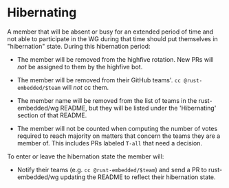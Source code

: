 # Hibernating

A member that will be absent or busy for an extended period of time and not able
to participate in the WG during that time should put themselves in "hibernation"
state. During this hibernation period:

- The member will be removed from the highfive rotation. New PRs will *not* be
  assigned to them by the highfive bot.

- The member will be removed from their GitHub teams'. `cc @rust-embedded/$team`
  will *not* cc them.

- The member name will be removed from the list of teams in the rust-embedded/wg
  README, but they will be listed under the 'Hibernating' section of that
  README.

- The member will not be counted when computing the number of votes required to
  reach majority on matters that concern the teams they are a member of. This
  includes PRs labeled `T-all` that need a decision.

To enter or leave the hibernation state the member will:

- Notify their teams (e.g. `cc @rust-embedded/$team`) and send a PR to
  rust-embedded/wg updating the README to reflect their hibernation state.
